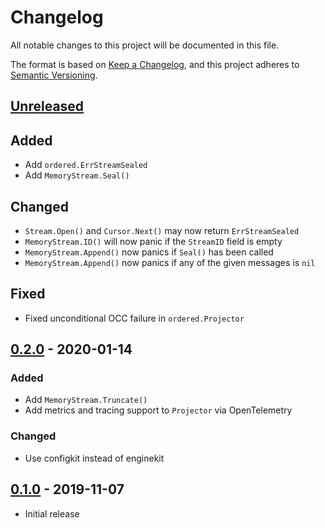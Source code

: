 # Changelog

All notable changes to this project will be documented in this file.

The format is based on [Keep a Changelog], and this project adheres to
[Semantic Versioning].

<!-- references -->
[Keep a Changelog]: https://keepachangelog.com/en/1.0.0/
[Semantic Versioning]: https://semver.org/spec/v2.0.0.html

## [Unreleased]

## Added

- Add `ordered.ErrStreamSealed`
- Add `MemoryStream.Seal()`

## Changed

- `Stream.Open()` and `Cursor.Next()` may now return `ErrStreamSealed`
- `MemoryStream.ID()` will now panic if the `StreamID` field is empty
- `MemoryStream.Append()` now panics if `Seal()` has been called
- `MemoryStream.Append()` now panics if any of the given messages is `nil`

## Fixed

- Fixed unconditional OCC failure in `ordered.Projector`

## [0.2.0] - 2020-01-14

### Added

- Add `MemoryStream.Truncate()`
- Add metrics and tracing support to `Projector` via OpenTelemetry

### Changed

- Use configkit instead of enginekit

## [0.1.0] - 2019-11-07

- Initial release

<!-- references -->
[0.1.0]: https://github.com/dogmatiq/aperture/releases/tag/v0.1.0
[0.2.0]: https://github.com/dogmatiq/aperture/releases/tag/v0.2.0

[Unreleased]: https://github.com/dogmatiq/aperture

<!-- version template
## [0.0.1] - YYYY-MM-DD

### Added
### Changed
### Deprecated
### Removed
### Fixed
### Security
-->
